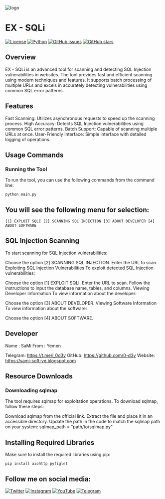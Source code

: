 
![logo](https://raw.githubusercontent.com/mr-sami-x/SQLi/main/Picsart_23-07-21_02-11-16-006.png)

# EX - SQLi

[![License](https://img.shields.io/badge/license-MIT-blue.svg)](https://opensource.org/licenses/MIT)
[![Python](https://img.shields.io/badge/python-3.6%2B-blue.svg)](https://www.python.org/downloads/release)
[![GitHub issues](https://img.shields.io/github/issues/mr-sami-x/image_ai)](https://github.com/mr-sami-x/image_ai/issues)
[![GitHub stars](https://img.shields.io/github/stars/mr-sami-x/image_ai)](https://github.com/mr-sami-x/image_ai/stargazers)


## Overview
EX - SQLi is an advanced tool for scanning and detecting SQL Injection vulnerabilities in websites. The tool provides fast and efficient scanning using modern techniques and features. It supports batch processing of multiple URLs and excels in accurately detecting vulnerabilities using common SQL error patterns.


## Features
Fast Scanning: Utilizes asynchronous requests to speed up the scanning process.
High Accuracy: Detects SQL Injection vulnerabilities using common SQL error patterns.
Batch Support: Capable of scanning multiple URLs at once.
User-Friendly Interface: Simple interface with detailed logging of operations.


## Usage Commands
### Running the Tool
To run the tool, you can use the following commands from the command line:

```
python main.py
```

## You will see the following menu for selection:
`
[1] EXPLOIT SQLI
[2] SCANNING SQL INJECTION
[3] ABOUT DEVELOPER
[4] ABOUT SOFTWARE
`


## SQL Injection Scanning
To start scanning for SQL Injection vulnerabilities:


Choose the option [2] SCANNING SQL INJECTION.
Enter the URL to scan.
Exploiting SQL Injection Vulnerabilities
To exploit detected SQL Injection vulnerabilities:

Choose the option [1] EXPLOIT SQLI.
Enter the URL to scan.
Follow the instructions to input the database name, tables, and columns.
Viewing Developer Information
To view information about the developer:

Choose the option [3] ABOUT DEVELOPER.
Viewing Software Information
To view information about the software:

Choose the option [4] ABOUT SOFTWARE.
## Developer
Name : SaMi
From : Yemen

Telegram: https://t.me/i_0d3y
GitHub: https://github.com/0-d3y
Website: https://sami-soft-ye.blogspot.com


## Resource Downloads

### Downloading sqlmap
The tool requires sqlmap for exploitation operations. To download sqlmap, follow these steps:


Download sqlmap from the official link.
Extract the file and place it in an accessible directory.
Update the path in the code to match the sqlmap path on your system:
sqlmap_path = "path/to/sqlmap.py"


## Installing Required Libraries
Make sure to install the required libraries using pip:
```
pip install aiohttp pyfiglet
```

## Follow me on social media:

[![Twitter](https://img.shields.io/badge/Twitter-1DA1F2?style=for-the-badge&logo=twitter&logoColor=white)](https://twitter.com/Linux_ye)
[![Instagram](https://img.shields.io/badge/Instagram-E4405F?style=for-the-badge&logo=instagram&logoColor=white)](https://www.instagram.com/cyber_77k)
[![YouTube](https://img.shields.io/badge/YouTube-FF0000?style=for-the-badge&logo=youtube&logoColor=white)](https://www.youtube.com/0.d3y)
[![Telegram](https://img.shields.io/badge/Telegram-2CA5E0?style=for-the-badge&logo=telegram&logoColor=white)](https://t.me/i_0d3y)